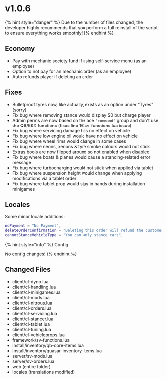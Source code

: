 # v1.0.6

{% hint style="danger" %}
Due to the number of files changed, the developer highly recommends that you perform a full reinstall of the script to ensure everything works smoothly!
{% endhint %}

## Economy

* Pay with mechanic society fund if using self-service menu (as an employee)
* Option to not pay for an mechanic order (as an employee)
* Auto refunds player if deleting an order

## Fixes

* Bulletproof tyres now, like actually, exists as an option under "Tyres" (sorry)
* Fix bug where removing stance would display $0 but charge player
* Admin perms are now based on the ace `"command"` group and don't use the QB/ESX functions (fixes line 16 sv-functions.lua issue)
* Fix bug where servicing damage has no effect on vehicle
* Fix bug where low engine oil would have no effect on vehicle
* Fix bug where wheel rims would change in some cases
* Fix bug where neons, xenons & tyre smoke colours would not stick
* Extras bools are now flipped around so not enabled when disabled
* Fix bug where boats & planes would cause a stancing-related error message
* Fix bug where turbocharging would not stick when applied via tablet
* Fix bug where suspension height would change when applying modifications via a tablet order
* Fix bug where tablet prop would stay in hands during installation minigames

## Locales

Some minor locale additions:

```lua
noPayment = "No Payment",
deleteOrderConfirmation = "Deleting this order will refund the customer in full, even if the order is partially fulfilled. Are you sure you want to delete it?",
cannotStanceVehicleType = "You can only stance cars",
```

{% hint style="info" %}
Config

No config changes!
{% endhint %}

## Changed Files

* client/cl-dyno.lua
* client/cl-handling.lua
* client/cl-minigames.lua
* client/cl-mods.lua
* client/cl-nitrous.lua
* client/cl-orders.lua
* client/cl-servicing.lua
* client/cl-stancer.lua
* client/cl-tablet.lua
* client/cl-tuning.lua
* client/cl-vehicleprops.lua
* framework/sv-functions.lua
* install/inventory/qb-core-items.lua
* install/inventory/quasar-inventory-items.lua
* server/sv-mods.lua
* server/sv-orders.lua
* web (entire folder)
* locales (translations modified)
